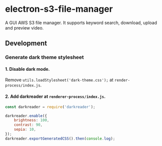 # electron-s3-file-manager
A GUI AWS S3 file manager. It supports keyword search, download, upload and preview video.


## Development
### Generate dark theme stylesheet
#### 1. Disable dark mode.
Remove `utils.loadStylesheet('dark-theme.css');` at `render-process/index.js`.

#### 2. Add darkreader at `renderer-process/index.js`.
```js
const darkreader = require('darkreader');

darkreader.enable({
	brightness: 100,
	contrast: 90,
	sepia: 10,
});
darkreader.exportGeneratedCSS().then(console.log);
```
